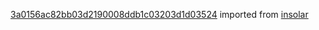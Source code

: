 [3a0156ac82bb03d2190008ddb1c03203d1d03524](https://github.com/insolar/insolar/commit/3a0156ac82bb03d2190008ddb1c03203d1d03524) imported from [insolar](https://github.com/insolar/insolar)
